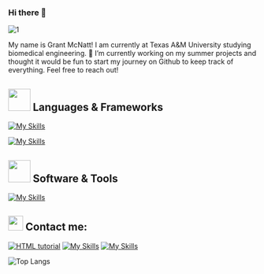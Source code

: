 ### Hi there 👋
![1](https://github.com/ZoOtMcNoOt/ZoOtMcNoOt/assets/60593837/35978f2e-3f05-4cbf-852e-c700ceb3dfcb)

My name is Grant McNatt! I am currently at Texas A&M University studying biomedical engineering.
🔭 I’m currently working on my summer projects and thought it would be fun to start my journey on Github to keep track of everything. Feel free to reach out!


## <img src="https://media.giphy.com/media/HwBlFQZFcAoUcPHZdX/giphy.gif" width="45px"> Languages & Frameworks
[![My Skills](https://skillicons.dev/icons?i=java,python,r,cpp,js,html,css,sql)](https://skillicons.dev)


[![My Skills](https://skillicons.dev/icons?i=react,vue,flask,nodejs)](https://skillicons.dev)

## <img src="https://media.giphy.com/media/iDaCeaKrHhUI1I8e2b/giphy.gif" width="45px"> Software & Tools
   [![My Skills](https://skillicons.dev/icons?i=vscode,pycharm,github,git,mongodb)](https://skillicons.dev)
  
  
## <img src="https://media.giphy.com/media/iY8CRBdQXODJSCERIr/giphy.gif" width="30px"> Contact me:

<a href="mailto:gmcnatt1@tamu.edu"><img src="https://skillicons.dev/icons?i=gmail" alt="HTML tutorial"></a>
[![My Skills](https://skillicons.dev/icons?i=instagram)](https://www.instagram.com/grant.mcnatt)
[![My Skills](https://skillicons.dev/icons?i=linkedin)](https://www.linkedin.com/in/grant-mcnatt/)

![Top Langs](https://github-readme-stats-esax23erb-zoots-projects.vercel.app/api/top-langs/?username=ZoOtMcNoOt&size_weight=0.5&count_weight=0.5)
